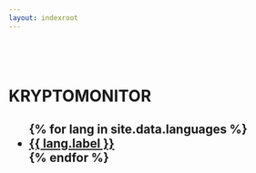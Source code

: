 ```yaml
---
layout: indexroot
---
```


<div class="home">
  <br>
  <br>
  <div class = "row">
    <div class = "col s12 m12 l12">
      <div class = "card-panel">
        <div class = "valign-wrapper">
          <div class = "col s12 m3 l3 center">
            <div>
              <img src="{{ site.url }}/img/KRYPTOMONITOR_LOGO_RGB.svg" alt="" class="circle responsive-img hoverable">
            </div>
            <div style = 'padding: 5px 0px'></div>
          </div>
          <div class = "col s12 m9 l9">
            <p>
              <h1>
                KRYPTOMONITOR
              </h1>
              <h2>
                <ul>
                  {% for lang in site.data.languages %}
                    <li>
                    	<a href="{{ site.url }}/{{ lang.code }}">{{ lang.label }}</a>
                    </li>
                  {% endfor %}
                </ul>
              </h2>
            </p>
          </div>
        </div>
      </div>
    </div>
  </div>
